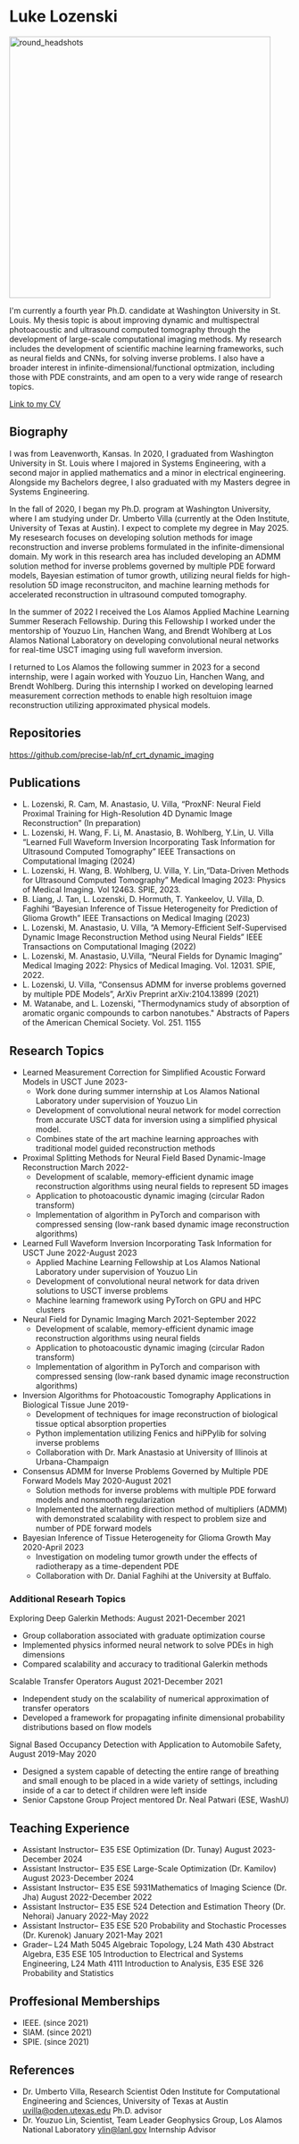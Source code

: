 # Luke Lozenski

<img width="468" alt="round_headshots" src="https://user-images.githubusercontent.com/31415312/184555797-e85f70fd-3b75-47bc-91f9-a87d695f79b3.png">



I'm currently a fourth year Ph.D. candidate at Washington University in St. Louis. My thesis topic is about improving dynamic and multispectral photoacoustic and ultrasound computed tomography through the development of large-scale computational imaging methods. My research includes the development of scientific machine learning frameworks, such as neural fields and CNNs, for solving inverse problems. I also have a broader interest in infinite-dimensional/functional optmization, including those with PDE constraints, and am open to a very wide range of research topics.

[Link to my CV](https://github.com/ljlozenski/LozenskiResearch/files/9334796/Lozenski_CV.pdf)


## Biography

I was from Leavenworth, Kansas. In 2020, I graduated from Washington University in St. Louis where I majored in Systems Engineering, with a second major in applied mathematics and a minor in electrical engineering. Alongside my Bachelors degree, I also graduated with my Masters degree in Systems Engineering. 

In the fall of 2020, I began my Ph.D. program at Washington University, where I am studying under Dr. Umberto Villa (currently at the Oden Institute, University of Texas at Austin). I expect to complete my degree in May 2025. My resesearch focuses on developing solution methods for image reconstruction and inverse problems formulated in the infinite-dimensional domain. My work in this research area has included developing an ADMM solution method for inverse problems governed by multiple PDE forward models, Bayesian estimation of tumor growth, utilizing neural fields for high-resolution 5D image reconstruciton, and machine learning methods for accelerated reconstruction in ultrasound computed tomography.

In the summer of 2022 I received the Los Alamos Applied Machine Learning Summer Reserach Fellowship. During this Fellowship I worked under the mentorship of Youzuo Lin, Hanchen Wang, and Brendt Wohlberg at Los Alamos National Laboratory on developing convolutional neural networks for real-time USCT imaging using full waveform inversion.

I returned to Los Alamos the following summer in 2023 for a second internship, were I again worked with Youzuo Lin, Hanchen Wang, and Brendt Wohlberg. During this internship I worked on developing learned measurement correction methods to enable high resoltuion image reconstruction utilizing approximated physical models. 

## Repositories 
https://github.com/precise-lab/nf_crt_dynamic_imaging

## Publications
* L. Lozenski, R. Cam, M. Anastasio, U. Villa, “ProxNF: Neural Field Proximal Training for High-Resolution 4D Dynamic Image Reconstruction” (In preparation)
* L. Lozenski, H. Wang, F. Li, M. Anastasio, B. Wohlberg, Y.Lin, U. Villa “Learned Full Waveform Inversion Incorporating Task Information  for Ultrasound Computed Tomography” IEEE Transactions on Computational Imaging (2024)
* L. Lozenski, H. Wang, B. Wohlberg, U. Villa, Y. Lin,“Data-Driven Methods for Ultrasound Computed Tomography” Medical Imaging 2023: Physics of Medical Imaging. Vol 12463. SPIE, 2023.
* B. Liang, J. Tan, L. Lozenski, D. Hormuth, T. Yankeelov, U. Villa, D. Faghihi “Bayesian Inference of Tissue Heterogeneity for Prediction of Glioma Growth”  IEEE Transactions on Medical Imaging (2023)
* L. Lozenski, M. Anastasio, U. Villa, “A Memory-Efficient Self-Supervised Dynamic Image Reconstruction Method using Neural Fields” IEEE Transactions on Computational Imaging (2022)
* L. Lozenski, M. Anastasio, U.Villa, “Neural Fields for Dynamic Imaging” Medical Imaging 2022: Physics of Medical Imaging. Vol. 12031. SPIE, 2022.
* L. Lozenski, U. Villa, “Consensus ADMM for inverse problems governed by multiple PDE Models”, ArXiv Preprint arXiv:2104.13899 (2021) 
* M. Watanabe, and L. Lozenski, "Thermodynamics study of absorption of aromatic organic compounds to carbon nanotubes." Abstracts of Papers of the American Chemical Society. Vol. 251. 1155 


## Research Topics

* Learned Measurement Correction for Simplified Acoustic Forward Models in USCT 	    	      June 2023-
   * Work done during summer internship at Los Alamos National Laboratory under supervision of Youzuo Lin 
   * Development of convolutional neural network for model correction from accurate USCT data for inversion using a simplified physical model. 
   * Combines state of the art machine learning approaches with traditional model guided reconstruction methods
* Proximal Splitting Methods for Neural Field Based Dynamic-Image Reconstruction		 March 2022-
   * Development of scalable, memory-efficient dynamic image reconstruction algorithms using neural fields to represent 5D images
   * Application to photoacoustic dynamic imaging (circular Radon transform)
   * Implementation of algorithm in PyTorch and comparison with compressed sensing (low-rank based dynamic image reconstruction algorithms)
* Learned Full Waveform Inversion Incorporating Task Information  for USCT		June 2022-August 2023
   * Applied Machine Learning Fellowship at Los Alamos National Laboratory under supervision of Youzuo Lin
   * Development of convolutional neural network for data driven solutions to USCT inverse problems
   * Machine learning framework using PyTorch on GPU and HPC clusters
* Neural Field for Dynamic Imaging					 	     March 2021-September 2022
   * Development of scalable, memory-efficient dynamic image reconstruction algorithms using neural fields
   * Application to photoacoustic dynamic imaging (circular Radon transform)
   * Implementation of algorithm in PyTorch and comparison with compressed sensing (low-rank based dynamic image reconstruction algorithms)
* Inversion Algorithms for Photoacoustic Tomography Applications in Biological Tissue	June 2019-
   * Development of techniques for image reconstruction of biological tissue optical absorption properties
   * Python implementation utilizing Fenics and hiPPylib for solving inverse problems
   * Collaboration with Dr. Mark Anastasio at University of Illinois at Urbana-Champaign
* Consensus ADMM for Inverse Problems Governed by Multiple PDE Forward Models  May 2020-August 2021
   * Solution methods for inverse problems with multiple PDE forward models and nonsmooth regularization
   * Implemented the alternating direction method of multipliers (ADMM) with demonstrated scalability with respect to problem size and number of PDE forward models
* Bayesian Inference of Tissue Heterogeneity for  Glioma Growth			May 2020-April 2023 
   * Investigation on modeling tumor growth under the effects of radiotherapy as a time-dependent PDE 
   * Collaboration with Dr. Danial Faghihi at the University at Buffalo.  


### Additional Researh Topics

Exploring Deep Galerkin Methods: 						     August 2021-December 2021
* Group collaboration associated with graduate optimization course
* Implemented physics informed neural network to solve PDEs in high dimensions
* Compared scalability and accuracy to traditional Galerkin methods 

Scalable Transfer Operators							      August 2021-December 2021
* Independent study on the scalability of numerical approximation of transfer operators
* Developed a framework for propagating infinite dimensional probability distributions based on flow models

Signal Based Occupancy Detection with Application to Automobile Safety, 	      August 2019-May 2020
* Designed a system capable of detecting the entire range of breathing and small enough to be placed in a wide variety of settings, including inside of a car to detect if children were left inside
* Senior Capstone Group Project mentored Dr. Neal Patwari (ESE, WashU)



## Teaching Experience 
* Assistant Instructor– E35 ESE Optimization (Dr. Tunay) 	 	      	      	      August 2023-December 2024
* Assistant Instructor– E35 ESE Large-Scale Optimization (Dr. Kamilov) 	 	      	      August 2023-December 2024
* Assistant Instructor– E35 ESE 5931Mathematics of Imaging Science (Dr. Jha) 	 	      August 2022-December 2022
* Assistant Instructor– E35 ESE 524 Detection and Estimation Theory (Dr. Nehorai)		 	  January 2022-May 2022	
* Assistant Instructor– E35 ESE 520 Probability and Stochastic Processes (Dr. Kurenok) 		  January 2021-May 2021 
* Grader– L24 Math 5045 Algebraic Topology,  L24 Math 430 Abstract Algebra, E35 ESE 105 Introduction to Electrical and Systems Engineering, L24 Math 4111 Introduction to Analysis, E35 ESE 326 Probability and Statistics

## Proffesional Memberships
* IEEE. (since 2021)
* SIAM. (since 2021)
* SPIE.   (since 2021)

  
## References
* Dr. Umberto Villa, Research Scientist Oden Institute for Computational Engineering and Sciences, University of Texas at Austin uvilla@oden.utexas.edu Ph.D. advisor
* Dr. Youzuo Lin, Scientist, Team Leader Geophysics Group, Los Alamos National Laboratory ylin@lanl.gov Internship Advisor




 



